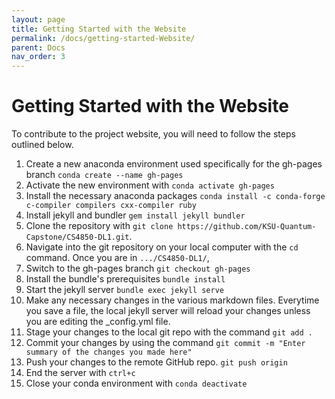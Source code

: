 ```yaml
---
layout: page
title: Getting Started with the Website
permalink: /docs/getting-started-Website/
parent: Docs
nav_order: 3
---
```


# Getting Started with the Website

To contribute to the project website, you will need to follow the steps outlined below.

1. Create a new anaconda environment used specifically for the gh-pages branch `conda create --name gh-pages`
2. Activate the new environment with `conda activate gh-pages`
3. Install the necessary anaconda packages `conda install -c conda-forge c-compiler compilers cxx-compiler ruby`
4. Install jekyll and bundler `gem install jekyll bundler`
5. Clone the repository with `git clone https://github.com/KSU-Quantum-Capstone/CS4850-DL1.git`.
6. Navigate into the git repository on your local computer with the `cd` command. Once you are in `.../CS4850-DL1/`,
7. Switch to the gh-pages branch `git checkout gh-pages`
8. Install the bundle's prerequisites `bundle install`
9. Start the jekyll server `bundle exec jekyll serve`
10. Make any necessary changes in the various markdown files. Everytime you save a file, the local jekyll server will reload your changes unless you are editing the \_config.yml file.
11. Stage your changes to the local git repo with the command `git add .`
12. Commit your changes by using the command `git commit -m "Enter summary of the changes you made here"`
13. Push your changes to the remote GitHub repo. `git push origin`
14. End the server with `ctrl+c`
15. Close your conda environment with `conda deactivate`
